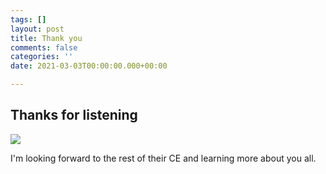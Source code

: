```yaml
---
tags: []
layout: post
title: Thank you
comments: false
categories: ''
date: 2021-03-03T00:00:00.000+00:00

---
```

## Thanks for listening

![](/uploads/thumbs-up-basketball.gif)

I'm looking forward to the rest of their CE and learning more about you all. 